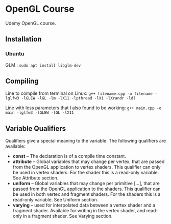 # OpenGL Course

Udemy OpenGL course.

## Installation

### Ubuntu

GLM : `sudo apt install libglm-dev`

## Compiling

Line to compile from terminal on Linux: `g++ filename.cpp -o filename -lglfw3 -lGLEW -lGL -lm -lX11 -lpthread -lXi -lXrandr -ldl`

Line with less parameters that I also found to be working: `g++ main.cpp -o main -lglfw3 -lGLEW -lGL -lX11`

## Variable Qualifiers

Qualifiers give a special meaning to the variable. The following qualifiers are available:

* **const** – The declaration is of a compile time constant.
* **attribute** – Global variables that may change per vertex, that are passed from the OpenGL application to vertex shaders. This qualifier can only be used in vertex shaders. For the shader this is a read-only variable. See Attribute section.
* **uniform** – Global variables that may change per primitive [...], that are passed from the OpenGL application to the shaders. This qualifier can be used in both vertex and fragment shaders. For the shaders this is a read-only variable. See Uniform section.
* **varying** – used for interpolated data between a vertex shader and a fragment shader. Available for writing in the vertex shader, and read-only in a fragment shader. See Varying section.